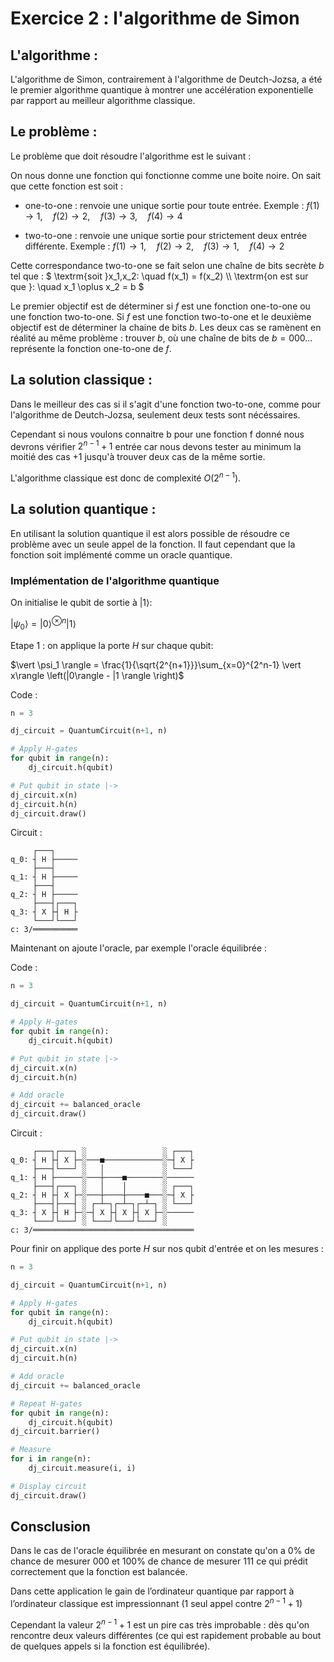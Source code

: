 <h1>Exercice 2 : l'algorithme de Simon</h1>


<h2>L'algorithme :</h2>

<p>L'algorithme de Simon, contrairement à l'algorithme de Deutch-Jozsa, a été le premier algorithme quantique à montrer une accélération exponentielle par rapport au meilleur algorithme classique.</p>


<h2>Le problème :</h2>

<p>Le problème que doit résoudre l'algorithme est le suivant :

On nous donne une fonction qui fonctionne comme une boite noire.
On sait que cette fonction est soit :

- one-to-one : renvoie une unique sortie pour toute entrée. 
Exemple : $`f(1) \rightarrow 1, \quad f(2) \rightarrow 2, \quad f(3) \rightarrow 3, \quad f(4) \rightarrow 4`$

- two-to-one : renvoie une unique sortie pour strictement deux entrée différente. 
Exemple : $`f(1) \rightarrow 1, \quad f(2) \rightarrow 2, \quad f(3) \rightarrow 1, \quad f(4) \rightarrow 2`$

Cette correspondance two-to-one se fait selon une chaîne de bits secrète $`b`$ tel que :
$` \textrm{soit }x_1,x_2: \quad f(x_1) = f(x_2) \\ \textrm{on est sur que }: \quad x_1 \oplus x_2 = b `$

Le premier objectif est de déterminer si $f$ est une fonction one-to-one ou une fonction two-to-one. Si $f$ est une fonction two-to-one et le deuxième objectif est de déterminer la chaine de bits $`b`$.
Les deux cas se ramènent en réalité au même problème : trouver $`b`$, où une chaîne de bits de $`b={000...}`$ représente la fonction one-to-one de $`f`$.</p>


<h2>La solution classique :</h2>

<p>Dans le meilleur des cas si il s'agit d'une fonction two-to-one, comme pour l'algorithme de Deutch-Jozsa, seulement deux tests sont nécéssaires.

Cependant si nous voulons connaitre b pour une fonction f donné nous devrons vérifier $`2^{n-1}+1`$ entrée car nous devons tester au minimum la moitié des cas $`+1`$ jusqu'à trouver deux cas de la même sortie.

L'algorithme classique est donc de complexité $`O(2^{n-1})`$.</p>


<h2>La solution quantique :</h2>

<p>En utilisant la solution quantique il est alors possible de résoudre ce problème avec un seule appel de la fonction. Il faut cependant que la fonction soit implémenté comme un oracle quantique.</p>

<h3>Implémentation de l'algorithme quantique</h3> 

On initialise le qubit de sortie à $`|1\rangle`$:

$`\vert \psi_0 \rangle = \vert0\rangle^{\otimes n} \vert 1\rangle`$

Etape 1 : on applique la porte $H$ sur chaque qubit:

$`\vert \psi_1 \rangle = \frac{1}{\sqrt{2^{n+1}}}\sum_{x=0}^{2^n-1} \vert x\rangle \left(|0\rangle - |1 \rangle \right)`$

Code :
```python
n = 3

dj_circuit = QuantumCircuit(n+1, n)

# Apply H-gates
for qubit in range(n):
    dj_circuit.h(qubit)

# Put qubit in state |->
dj_circuit.x(n)
dj_circuit.h(n)
dj_circuit.draw()
```
Circuit :
```text
     ┌───┐
q_0: ┤ H ├─────
     ├───┤
q_1: ┤ H ├─────
     ├───┤
q_2: ┤ H ├─────
     ├───┤┌───┐
q_3: ┤ X ├┤ H ├
     └───┘└───┘
c: 3/══════════
```

Maintenant on ajoute l'oracle, par exemple l'oracle équilibrée :

Code :
```python
n = 3

dj_circuit = QuantumCircuit(n+1, n)

# Apply H-gates
for qubit in range(n):
    dj_circuit.h(qubit)

# Put qubit in state |->
dj_circuit.x(n)
dj_circuit.h(n)

# Add oracle
dj_circuit += balanced_oracle
dj_circuit.draw()
```

Circuit :

```text
     ┌───┐┌───┐ ░                 ░ ┌───┐
q_0: ┤ H ├┤ X ├─░───■─────────────░─┤ X ├
     ├───┤└───┘ ░   │             ░ └───┘
q_1: ┤ H ├──────░───┼────■────────░──────
     ├───┤┌───┐ ░   │    │        ░ ┌───┐
q_2: ┤ H ├┤ X ├─░───┼────┼────■───░─┤ X ├
     ├───┤├───┤ ░ ┌─┴─┐┌─┴─┐┌─┴─┐ ░ └───┘
q_3: ┤ X ├┤ H ├─░─┤ X ├┤ X ├┤ X ├─░──────
     └───┘└───┘ ░ └───┘└───┘└───┘ ░
c: 3/════════════════════════════════════

```

Pour finir on applique des porte $`H`$ sur nos qubit d'entrée et on les mesures :

```python
n = 3

dj_circuit = QuantumCircuit(n+1, n)

# Apply H-gates
for qubit in range(n):
    dj_circuit.h(qubit)

# Put qubit in state |->
dj_circuit.x(n)
dj_circuit.h(n)

# Add oracle
dj_circuit += balanced_oracle

# Repeat H-gates
for qubit in range(n):
    dj_circuit.h(qubit)
dj_circuit.barrier()

# Measure
for i in range(n):
    dj_circuit.measure(i, i)

# Display circuit
dj_circuit.draw()
```

<h2>Consclusion</h2>

Dans le cas de l'oracle équilibrée en mesurant on constate qu'on a 0% de chance de mesurer 000 et 100% de chance de mesurer 111 ce qui prédit correctement que la fonction est balancée.

Dans cette application le gain de l’ordinateur quantique par rapport à l’ordinateur classique est impressionnant ($`1`$ seul appel contre $`2^{n-1}+1`$)

Cependant la valeur $`2^{n-1}+1`$ est un pire cas très improbable : dès qu'on rencontre deux valeurs différentes (ce qui est rapidement probable au bout de quelques appels si la fonction est équilibrée).

